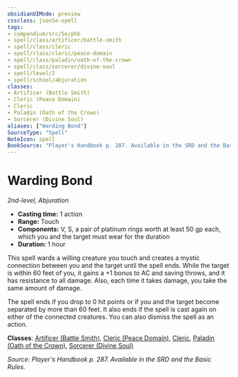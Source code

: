 ```yaml
---
obsidianUIMode: preview
cssclass: json5e-spell
tags:
- compendium/src/5e/phb
- spell/class/artificer/battle-smith
- spell/class/cleric
- spell/class/cleric/peace-domain
- spell/class/paladin/oath-of-the-crown
- spell/class/sorcerer/divine-soul
- spell/level/2
- spell/school/abjuration
classes:
- Artificer (Battle Smith)
- Cleric (Peace Domain)
- Cleric
- Paladin (Oath of the Crown)
- Sorcerer (Divine Soul)
aliases: ["Warding Bond"]
SourceType: "Spell"
NoteIcon: spell
BookSource: "Player's Handbook p. 287. Available in the SRD and the Basic Rules."
---
```

# Warding Bond
*2nd-level, Abjuration*  

- **Casting time:** 1 action
- **Range:** Touch
- **Components:** V, S, a pair of platinum rings worth at least 50 gp each, which you and the target must wear for the duration
- **Duration:** 1 hour

This spell wards a willing creature you touch and creates a mystic connection between you and the target until the spell ends. While the target is within 60 feet of you, it gains a +1 bonus to AC and saving throws, and it has resistance to all damage. Also, each time it takes damage, you take the same amount of damage.

The spell ends if you drop to 0 hit points or if you and the target become separated by more than 60 feet. It also ends if the spell is cast again on either of the connected creatures. You can also dismiss the spell as an action.

**Classes**: [Artificer (Battle Smith)](/2-Mechanics/CLI/classes/artificer-battle-smith-tce.md), [Cleric (Peace Domain)](/2-Mechanics/CLI/classes/cleric-peace-domain-tce.md), [Cleric](/2-Mechanics/CLI/classes/cleric.md), [Paladin (Oath of the Crown)](/2-Mechanics/CLI/classes/paladin-oath-of-the-crown-scag.md), [Sorcerer (Divine Soul)](/2-Mechanics/CLI/classes/sorcerer-divine-soul-xge.md)

*Source: Player's Handbook p. 287. Available in the SRD and the Basic Rules.*